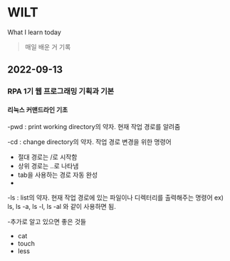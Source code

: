 # WILT
What I learn today 
>매일 배운 거 기록

## 2022-09-13
### RPA 1기 웹 프로그래밍 기획과 기본
#### 리눅스 커맨드라인 기초
-pwd : print working directory의 약자. 현재 작업 경로를 알려줌

-cd : change directory의 약자. 작업 경로 변경을 위한 명령어
  - 절대 경로는 /로 시작함
  - 상위 경로는 ..로 나타냄
  - tab을 사용하는 경로 자동 완성
  - 
-ls : list의 약자. 현재 작업 경로에 있는 파일이나 디렉터리를 출력해주는 명령어
  ex) ls, ls -a, ls -l, ls -al 와 같이 사용하면 됨.
  
-추가로 알고 있으면 좋은 것들
  - cat
  - touch
  - less
  
